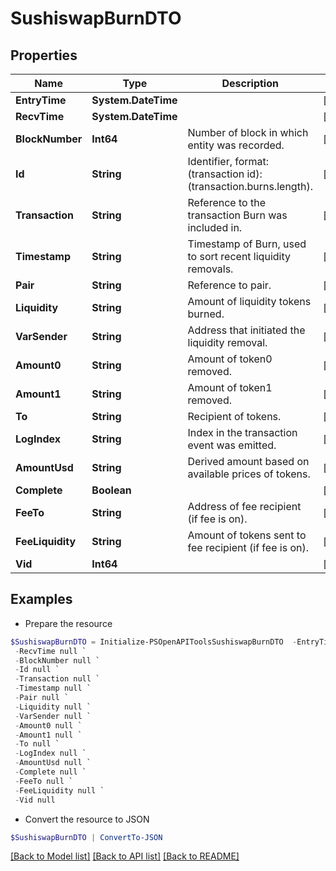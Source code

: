 # SushiswapBurnDTO
## Properties

Name | Type | Description | Notes
------------ | ------------- | ------------- | -------------
**EntryTime** | **System.DateTime** |  | [optional] 
**RecvTime** | **System.DateTime** |  | [optional] 
**BlockNumber** | **Int64** | Number of block in which entity was recorded. | [optional] 
**Id** | **String** | Identifier, format: (transaction id):(transaction.burns.length). | [optional] 
**Transaction** | **String** | Reference to the transaction Burn was included in. | [optional] 
**Timestamp** | **String** | Timestamp of Burn, used to sort recent liquidity removals. | [optional] 
**Pair** | **String** | Reference to pair. | [optional] 
**Liquidity** | **String** | Amount of liquidity tokens burned. | [optional] 
**VarSender** | **String** | Address that initiated the liquidity removal. | [optional] 
**Amount0** | **String** | Amount of token0 removed. | [optional] 
**Amount1** | **String** | Amount of token1 removed. | [optional] 
**To** | **String** | Recipient of tokens. | [optional] 
**LogIndex** | **String** | Index in the transaction event was emitted. | [optional] 
**AmountUsd** | **String** | Derived amount based on available prices of tokens. | [optional] 
**Complete** | **Boolean** |  | [optional] 
**FeeTo** | **String** | Address of fee recipient (if fee is on). | [optional] 
**FeeLiquidity** | **String** | Amount of tokens sent to fee recipient (if fee is on). | [optional] 
**Vid** | **Int64** |  | [optional] 

## Examples

- Prepare the resource
```powershell
$SushiswapBurnDTO = Initialize-PSOpenAPIToolsSushiswapBurnDTO  -EntryTime null `
 -RecvTime null `
 -BlockNumber null `
 -Id null `
 -Transaction null `
 -Timestamp null `
 -Pair null `
 -Liquidity null `
 -VarSender null `
 -Amount0 null `
 -Amount1 null `
 -To null `
 -LogIndex null `
 -AmountUsd null `
 -Complete null `
 -FeeTo null `
 -FeeLiquidity null `
 -Vid null
```

- Convert the resource to JSON
```powershell
$SushiswapBurnDTO | ConvertTo-JSON
```

[[Back to Model list]](../README.md#documentation-for-models) [[Back to API list]](../README.md#documentation-for-api-endpoints) [[Back to README]](../README.md)

